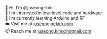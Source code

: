 👋 Hi, I’m @juseong-kim  
👀 I’m interested in low-level code and hardware  
🌱 I’m currently learning Arduino and RF  
☁️ Visit me at [juseongjoekim.com](https://www.juseongjoekim.com)  
📫 Reach me at juseong.kim@hotmail.com
